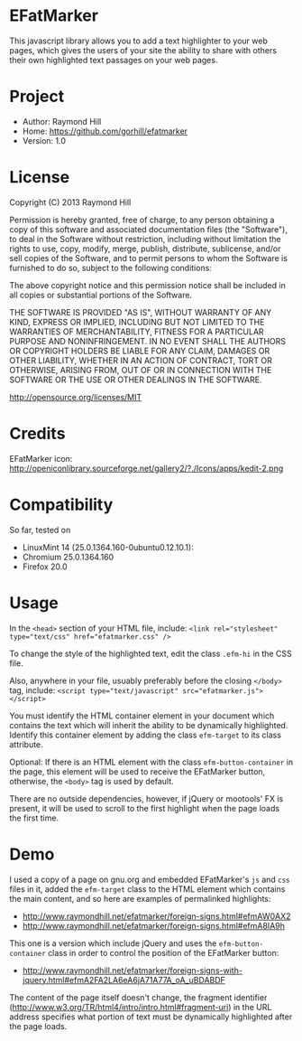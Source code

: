 EFatMarker
==========

This javascript library allows you to add a text highlighter to your web pages,
which gives the users of your site the ability to share with others their own
highlighted text passages on your web pages.

Project
=======

* Author: Raymond Hill
* Home: https://github.com/gorhill/efatmarker
* Version: 1.0

License
=======

Copyright (C) 2013 Raymond Hill

Permission is hereby granted, free of charge, to any person obtaining a copy of
this software and associated documentation files (the "Software"), to deal in
the Software without restriction, including without limitation the rights to
use, copy, modify, merge, publish, distribute, sublicense, and/or sell copies of
the Software, and to permit persons to whom the Software is furnished to do so,
subject to the following conditions:

The above copyright notice and this permission notice shall be included in all
copies or substantial portions of the Software.

THE SOFTWARE IS PROVIDED "AS IS", WITHOUT WARRANTY OF ANY KIND, EXPRESS OR
IMPLIED, INCLUDING BUT NOT LIMITED TO THE WARRANTIES OF MERCHANTABILITY,
FITNESS FOR A PARTICULAR PURPOSE AND NONINFRINGEMENT. IN NO EVENT SHALL THE
AUTHORS OR COPYRIGHT HOLDERS BE LIABLE FOR ANY CLAIM, DAMAGES OR OTHER
LIABILITY, WHETHER IN AN ACTION OF CONTRACT, TORT OR OTHERWISE, ARISING FROM,
OUT OF OR IN CONNECTION WITH THE SOFTWARE OR THE USE OR OTHER DEALINGS IN THE
SOFTWARE.

http://opensource.org/licenses/MIT

Credits
=======

EFatMarker icon:
http://openiconlibrary.sourceforge.net/gallery2/?./Icons/apps/kedit-2.png


Compatibility
=============

So far, tested on

* LinuxMint 14 (25.0.1364.160-0ubuntu0.12.10.1):
* Chromium 25.0.1364.160
* Firefox 20.0

Usage
=====

In the ```<head>``` section of your HTML file, include:
    ```<link rel="stylesheet" type="text/css" href="efatmarker.css" />```

To change the style of the highlighted text, edit the class ```.efm-hi```
in the CSS file.

Also, anywhere in your file, usuably preferably before the closing ```</body>```
tag, include:
    ```<script type="text/javascript" src="efatmarker.js"></script>```

You must identify the HTML container element in your document which
contains the text which will inherit the ability to be dynamically
highlighted. Identify this container element by adding the class
```efm-target``` to its class attribute.

Optional: If there is an HTML element with the class ```efm-button-container```
in the page, this element will be used to receive the EFatMarker button,
otherwise, the ```<body>``` tag is used by default.

There are no outside dependencies, however, if jQuery or mootools' FX is
present, it will be used to scroll to the first highlight when the page
loads the first time.

Demo
====

I used a copy of a page on gnu.org and embedded EFatMarker's ```js``` and
```css``` files in it, added the ```efm-target``` class to the HTML element
which contains the main content, and so here are examples of permalinked
highlights:

* http://www.raymondhill.net/efatmarker/foreign-signs.html#efmAW0AX2
* http://www.raymondhill.net/efatmarker/foreign-signs.html#efmA8IA9h

This one is a version which include jQuery and uses the ```efm-button-container```
class in order to control the position of the EFatMarker button:

* http://www.raymondhill.net/efatmarker/foreign-signs-with-jquery.html#efmA2FA2LA6eA6jA71A77A_oA_uBDABDF

The content of the page itself doesn't change, the fragment identifier
(http://www.w3.org/TR/html4/intro/intro.html#fragment-uri) in the URL address
specifies what portion of text must be dynamically highlighted after the page
loads.
